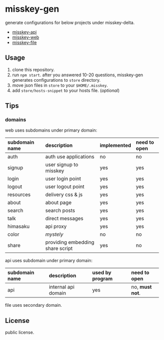 misskey-gen
=====
generate configurations for below projects under misskey-delta.  
- [misskey-api](https://github.com/misskey-delta/misskey-api)
- [misskey-web](https://github.com/misskey-delta/misskey-web)
- [misskey-file](https://github.com/misskey-delta/misskey-file)

Usage
-----
1. clone this repository.
2. run `npm start`. after you answered 10-20 questions, misskey-gen generates configurations to `store` directory.
3. move json files in `store` to your `$HOME/.misskey`.
4. add `store/hosts-snippet` to your hosts file. (_optional_)

Tips
-----

### domains
web uses subdomains under primary domain:  

| subdomain name | description | implemented | need to open |
| :-- | :-- | :-- | :-- |
| auth | auth use applications | no | no |
| signup | user signup to misskey | yes | yes |
| login | user login point | yes | yes |
| logout | user logout point | yes | yes |
| resources | delivery css & js | yes | yes |
| about | about page | yes | yes |
| search | search posts | yes | yes |
| talk | direct messages | yes | yes |
| himasaku | api proxy | yes | yes |
| color | _mystely_ | no | no |
| share | providing embedding share script | yes | no |

api uses subdomain under primary domain:  

| subdomain name | description | used by program | need to open |
| :-- | :-- |:-- | :-- |
| api | internal api domain | yes | no, **must not**. |

file uses secondary domain.

License
-----
public license.
